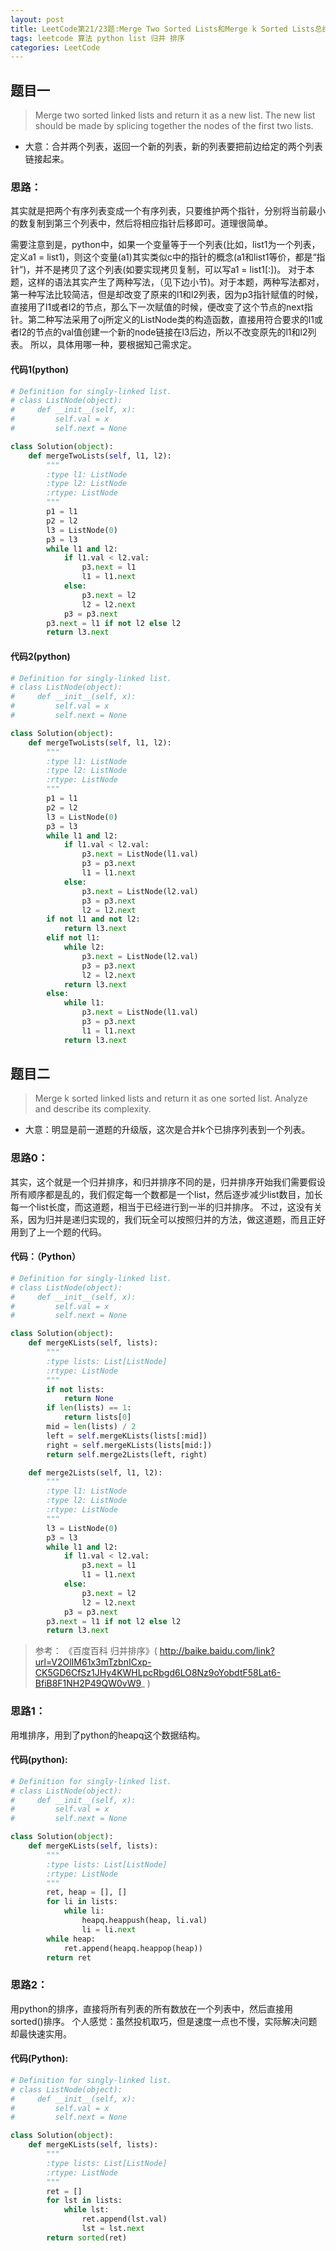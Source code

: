 ```yaml
---
layout: post
title: LeetCode第21/23题:Merge Two Sorted Lists和Merge k Sorted Lists总结 
tags: leetcode 算法 python list 归并 排序
categories: LeetCode
---
```



## 题目一
> Merge two sorted linked lists and return it as a new list. The new list should be made by splicing together the nodes of the first two lists.

* 大意：合并两个列表，返回一个新的列表，新的列表要把前边给定的两个列表链接起来。

### 思路：
其实就是把两个有序列表变成一个有序列表，只要维护两个指针，分别将当前最小的数复制到第三个列表中，然后将相应指针后移即可。道理很简单。

需要注意到是，python中，如果一个变量等于一个列表(比如，list1为一个列表，定义a1 = list1)，则这个变量(a1)其实类似c中的指针的概念(a1和list1等价，都是“指针”)，并不是拷贝了这个列表(如要实现拷贝复制，可以写a1 = list1[:])。
对于本题，这样的语法其实产生了两种写法，（见下边小节)。对于本题，两种写法都对，第一种写法比较简洁，但是却改变了原来的l1和l2列表，因为p3指针赋值的时候，直接用了l1或者l2的节点，那么下一次赋值的时候，便改变了这个节点的next指针。第二种写法采用了oj所定义的ListNode类的构造函数，直接用符合要求的l1或者l2的节点的val值创建一个新的node链接在l3后边，所以不改变原先的l1和l2列表。
所以，具体用哪一种，要根据知己需求定。

#### 代码1(python)
~~~python
# Definition for singly-linked list.
# class ListNode(object):
#     def __init__(self, x):
#         self.val = x
#         self.next = None

class Solution(object):
    def mergeTwoLists(self, l1, l2):
        """
        :type l1: ListNode
        :type l2: ListNode
        :rtype: ListNode
        """
        p1 = l1
        p2 = l2
        l3 = ListNode(0)
        p3 = l3
        while l1 and l2:
            if l1.val < l2.val:
                p3.next = l1
                l1 = l1.next
            else:
                p3.next = l2
                l2 = l2.next
            p3 = p3.next
        p3.next = l1 if not l2 else l2
        return l3.next
~~~
#### 代码2(python)
~~~python
# Definition for singly-linked list.
# class ListNode(object):
#     def __init__(self, x):
#         self.val = x
#         self.next = None

class Solution(object):
    def mergeTwoLists(self, l1, l2):
        """
        :type l1: ListNode
        :type l2: ListNode
        :rtype: ListNode
        """
        p1 = l1
        p2 = l2
        l3 = ListNode(0)
        p3 = l3
        while l1 and l2:
            if l1.val < l2.val:
                p3.next = ListNode(l1.val)
                p3 = p3.next
                l1 = l1.next
            else:
                p3.next = ListNode(l2.val)
                p3 = p3.next
                l2 = l2.next
        if not l1 and not l2:
            return l3.next
        elif not l1:
            while l2:
                p3.next = ListNode(l2.val)
                p3 = p3.next
                l2 = l2.next
            return l3.next
        else:
            while l1:
                p3.next = ListNode(l1.val)
                p3 = p3.next
                l1 = l1.next
            return l3.next
~~~

## 题目二
> Merge k sorted linked lists and return it as one sorted list. Analyze and describe its complexity.

* 大意：明显是前一道题的升级版，这次是合并k个已排序列表到一个列表。

### 思路0：
其实，这个就是一个归并排序，和归并排序不同的是，归并排序开始我们需要假设所有顺序都是乱的，我们假定每一个数都是一个list，然后逐步减少list数目，加长每一个list长度，而这道题，相当于已经进行到一半的归并排序。
不过，这没有关系，因为归并是递归实现的，我们玩全可以按照归并的方法，做这道题，而且正好用到了上一个题的代码。

#### 代码：（Python）
~~~python
# Definition for singly-linked list.
# class ListNode(object):
#     def __init__(self, x):
#         self.val = x
#         self.next = None

class Solution(object):
    def mergeKLists(self, lists):
        """
        :type lists: List[ListNode]
        :rtype: ListNode
        """
        if not lists:
            return None
        if len(lists) == 1:
            return lists[0]
        mid = len(lists) / 2
        left = self.mergeKLists(lists[:mid])
        right = self.mergeKLists(lists[mid:])
        return self.merge2Lists(left, right)

    def merge2Lists(self, l1, l2):
        """
        :type l1: ListNode
        :type l2: ListNode
        :rtype: ListNode
        """
        l3 = ListNode(0)
        p3 = l3
        while l1 and l2:
            if l1.val < l2.val:
                p3.next = l1
                l1 = l1.next
            else:
                p3.next = l2
                l2 = l2.next
            p3 = p3.next
        p3.next = l1 if not l2 else l2
        return l3.next
~~~
> 参考：
> 《百度百科 归并排序》( http://baike.baidu.com/link?url=V2OlIM61x3mTzbnICxp-CK5GD6CfSz1JHy4KWHLpcRbgd6LO8Nz9oYobdtF58Lat6-BfiB8F1NH2P49QW0vW9_ )
### 思路1：
用堆排序，用到了python的heapq这个数据结构。

#### 代码(python):
~~~python
# Definition for singly-linked list.
# class ListNode(object):
#     def __init__(self, x):
#         self.val = x
#         self.next = None

class Solution(object):
    def mergeKLists(self, lists):
        """
        :type lists: List[ListNode]
        :rtype: ListNode
        """
        ret, heap = [], []
        for li in lists:
            while li:
                heapq.heappush(heap, li.val)
                li = li.next
        while heap:
            ret.append(heapq.heappop(heap))
        return ret
~~~


### 思路2：
用python的排序，直接将所有列表的所有数放在一个列表中，然后直接用sorted()排序。
个人感觉：虽然投机取巧，但是速度一点也不慢，实际解决问题却最快速实用。

#### 代码(Python):
~~~python
# Definition for singly-linked list.
# class ListNode(object):
#     def __init__(self, x):
#         self.val = x
#         self.next = None

class Solution(object):
    def mergeKLists(self, lists):
        """
        :type lists: List[ListNode]
        :rtype: ListNode
        """
        ret = []
        for lst in lists:
            while lst:
                ret.append(lst.val)
                lst = lst.next
        return sorted(ret)

~~~




